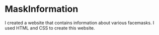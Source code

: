 # MaskInformation
I created a website that contains information about various facemasks. I used HTML and CSS to create this website.

